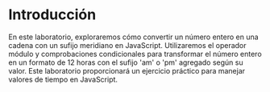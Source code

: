 # Introducción

En este laboratorio, exploraremos cómo convertir un número entero en una cadena con un sufijo meridiano en JavaScript. Utilizaremos el operador módulo y comprobaciones condicionales para transformar el número entero en un formato de 12 horas con el sufijo 'am' o 'pm' agregado según su valor. Este laboratorio proporcionará un ejercicio práctico para manejar valores de tiempo en JavaScript.
